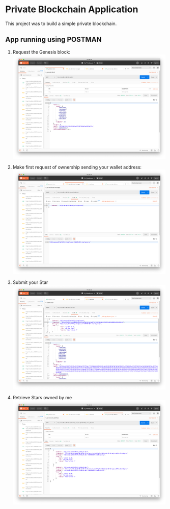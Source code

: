 


# Private Blockchain Application

This project was to build a simple private blockchain.


## App running using POSTMAN

1. Request the Genesis block:
    ![Request: http://localhost:8000/block/0 ](./docs/genesis-block.png)

2. Make  first request of ownership sending your wallet address:
    ![Request: http://localhost:8000/requestValidation ](./docs/request-validation.png)

3. Submit your Star
     ![Request: http://localhost:8000/submitstar](./docs/submit-star.png)

4. Retrieve Stars owned by me
    ![Request: http://localhost:8000/blocks/<WALLET_ADDRESS>](./docs/get-stars-by-address.png)